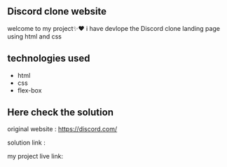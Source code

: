 ## Discord clone website

welcome to my project✨❤
i have devlope the Discord clone landing page using html and css

## technologies used

- html
- css
- flex-box

## Here check the solution

original website : https://discord.com/

solution link :

my project live link:
